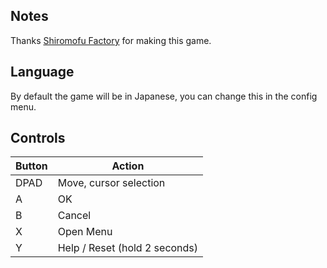 ## Notes

Thanks [Shiromofu Factory](https://dungeon-antiqua.com/) for making this game.

## Language
By default the game will be in Japanese, you can change this in the config menu.

## Controls

| Button | Action |
|--|--| 
|DPAD|Move, cursor selection|
|A|OK|
|B|Cancel|
|X|Open Menu|
|Y|Help / Reset (hold 2 seconds)|